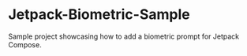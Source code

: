 # Jetpack-Biometric-Sample

Sample project showcasing how to add a biometric prompt for Jetpack Compose.
